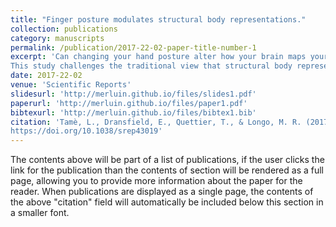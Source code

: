 ```yaml
---
title: "Finger posture modulates structural body representations."
collection: publications
category: manuscripts
permalink: /publication/2017-22-02-paper-title-number-1
excerpt: 'Can changing your hand posture alter how your brain maps your own fingers?
This study challenges the traditional view that structural body representations (BSRs) are static and distinct from sensorimotor processes. We found that participants’ ability to judge which fingers were touched — a task used to assess finger agnosia — was significantly influenced by how far apart their fingers were physically spread. These findings suggest that BSRs are flexible and shaped by current body posture. As co-author, I was responsible for the data collection and contributed to uncovering this core result: our internal body map adapts in real time to physical configuration.'
date: 2017-22-02
venue: 'Scientific Reports'
slidesurl: 'http://merluin.github.io/files/slides1.pdf'
paperurl: 'http://merluin.github.io/files/paper1.pdf'
bibtexurl: 'http://merluin.github.io/files/bibtex1.bib'
citation: 'Tamè, L., Dransfield, E., Quettier, T., & Longo, M. R. (2017). Finger posture modulates structural body representations. Scientific Reports, 7(1), 43019.
https://doi.org/10.1038/srep43019'
---
```

The contents above will be part of a list of publications, if the user clicks the link for the publication than the contents of section will be rendered as a full page, allowing you to provide more information about the paper for the reader. When publications are displayed as a single page, the contents of the above "citation" field will automatically be included below this section in a smaller font.

